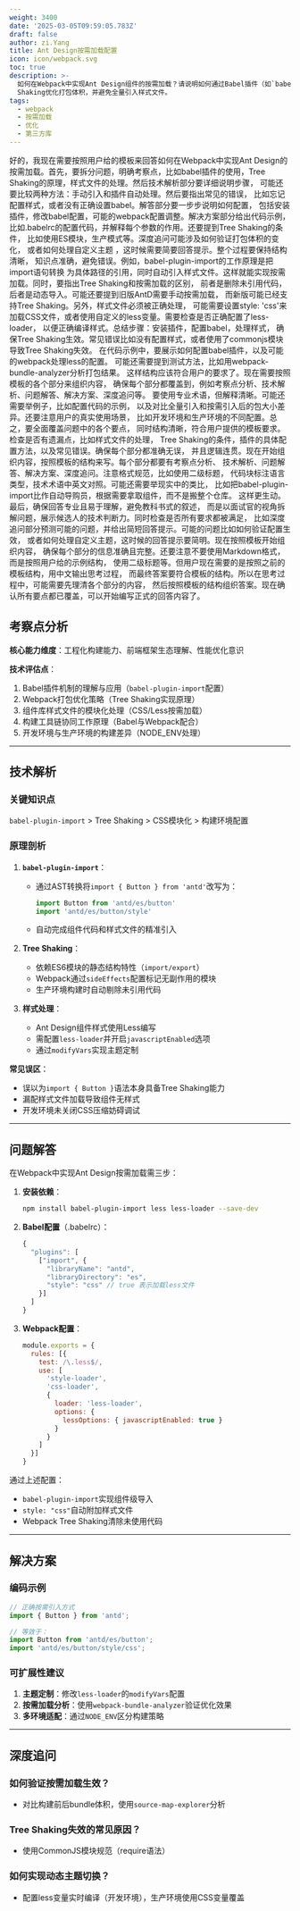 ```yaml
---
weight: 3400
date: '2025-03-05T09:59:05.783Z'
draft: false
author: zi.Yang
title: Ant Design按需加载配置
icon: icon/webpack.svg
toc: true
description: >-
  如何在Webpack中实现Ant Design组件的按需加载？请说明如何通过Babel插件（如`babel-plugin-import`）或Tree
  Shaking优化打包体积，并避免全量引入样式文件。
tags:
  - webpack
  - 按需加载
  - 优化
  - 第三方库
---
```


好的，我现在需要按照用户给的模板来回答如何在Webpack中实现Ant Design的按需加载。首先，要拆分问题，明确考察点，比如babel插件的使用，Tree Shaking的原理，样式文件的处理。然后技术解析部分要详细说明步骤，
可能还要比较两种方法：手动引入和插件自动处理。然后要指出常见的错误，
比如忘记配置样式，或者没有正确设置babel。解答部分要一步步说明如何配置，
包括安装插件，修改babel配置，可能的webpack配置调整。解决方案部分给出代码示例，
比如.babelrc的配置代码，并解释每个参数的作用。还要提到Tree Shaking的条件，
比如使用ES模块，生产模式等。深度追问可能涉及如何验证打包体积的变化，
或者如何处理自定义主题 ，这时候需要简要回答提示。整个过程要保持结构清晰，
知识点准确，避免错误。例如，babel-plugin-import的工作原理是把import语句转换
为具体路径的引用，同时自动引入样式文件。这样就能实现按需加载。同时，要指出Tree Shaking和按需加载的区别，
前者是删除未引用代码，后者是动态导入。可能还要提到旧版AntD需要手动按需加载，
而新版可能已经支持Tree Shaking。另外，样式文件必须被正确处理，
可能需要设置style: 'css'来加载CSS文件，或者使用自定义的less变量。需要检查是否正确配置了less-loader，
以便正确编译样式。总结步骤：安装插件，配置babel，处理样式，
确保Tree Shaking生效。常见错误比如没有配置样式，或者使用了commonjs模块导致Tree Shaking失效。
在代码示例中，要展示如何配置babel插件，以及可能的webpack处理less的配置。
可能还需要提到测试方法，比如用webpack-bundle-analyzer分析打包结果。
这样结构应该符合用户的要求了。现在需要按照模板的各个部分来组织内容，
确保每个部分都覆盖到，例如考察点分析、技术解析、问题解答、解决方案、深度追问等。
要使用专业术语，但解释清晰。可能还需要举例子，比如配置代码的示例，
以及对比全量引入和按需引入后的包大小差异。还要注意用户的真实使用场景，
比如开发环境和生产环境的不同配置。总之，要全面覆盖问题中的各个要点，
同时结构清晰，符合用户提供的模板要求。检查是否有遗漏点，比如样式文件的处理，
Tree Shaking的条件，插件的具体配置方法，以及常见错误。确保每个部分都准确无误，
并且逻辑连贯。现在开始组织内容，按照模板的结构来写。每个部分都要有考察点分析、
技术解析、问题解答、解决方案、深度追问。注意格式规范，比如使用二级标题，
代码块标注语言类型，技术术语中英文对照。可能还需要举现实中的类比，
比如把babel-plugin-import比作自动导购员，根据需要拿取组件，而不是搬整个仓库。
这样更生动。最后，确保回答专业且易于理解，避免教科书式的叙述，
而是以面试官的视角拆解问题，展示候选人的技术判断力。同时检查是否所有要求都被满足，
比如深度追问部分预测可能的问题，并给出简短回答提示。可能的问题比如如何验证配置生效，
或者如何处理自定义主题，这时候的回答提示要简明。现在按照模板开始组织内容，
确保每个部分的信息准确且完整。还要注意不要使用Markdown格式，而是按照用户给的示例结构，
使用二级标题等。但用户现在需要的是按照之前的模板结构，用中文输出思考过程，
而最终答案要符合模板的结构。所以在思考过程中，可能需要先理清各个部分的内容，
然后按照模板的结构组织答案。现在确认所有要点都已覆盖，可以开始编写正式的回答内容了。
</think>

## 考察点分析

**核心能力维度**：工程化构建能力、前端框架生态理解、性能优化意识

**技术评估点**：

1. Babel插件机制的理解与应用（`babel-plugin-import`配置）
2. Webpack打包优化策略（Tree Shaking实现原理）
3. 组件库样式文件的模块化处理（CSS/Less按需加载）
4. 构建工具链协同工作原理（Babel与Webpack配合）
5. 开发环境与生产环境的构建差异（NODE_ENV处理）

---

## 技术解析

### 关键知识点

`babel-plugin-import` > Tree Shaking > CSS模块化 > 构建环境配置

### 原理剖析

1. **`babel-plugin-import`**：
   - 通过AST转换将`import { Button } from 'antd'`改写为：

     ```javascript
     import Button from 'antd/es/button'
     import 'antd/es/button/style'
     ```

   - 自动完成组件代码和样式文件的精准引入

2. **Tree Shaking**：
   - 依赖ES6模块的静态结构特性（`import/export`）
   - Webpack通过`sideEffects`配置标记无副作用的模块
   - 生产环境构建时自动剔除未引用代码

3. **样式处理**：
   - Ant Design组件样式使用Less编写
   - 需配置`less-loader`并开启`javascriptEnabled`选项
   - 通过`modifyVars`实现主题定制

**常见误区**：

- 误以为`import { Button }`语法本身具备Tree Shaking能力
- 漏配样式文件加载导致组件无样式
- 开发环境未关闭CSS压缩妨碍调试

---

## 问题解答

在Webpack中实现Ant Design按需加载需三步：

1. **安装依赖**：

   ```bash
   npm install babel-plugin-import less less-loader --save-dev
   ```

2. **Babel配置**（.babelrc）：

   ```javascript
   {
     "plugins": [
       ["import", {
         "libraryName": "antd",
         "libraryDirectory": "es",
         "style": "css" // true 表示加载less文件
       }]
     ]
   }
   ```

3. **Webpack配置**：

   ```javascript
   module.exports = {
     rules: [{
       test: /\.less$/,
       use: [
         'style-loader',
         'css-loader',
         {
           loader: 'less-loader',
           options: {
             lessOptions: { javascriptEnabled: true }
           }
         }
       ]
     }]
   }
   ```

通过上述配置：

- `babel-plugin-import`实现组件级导入
- `style: "css"`自动附加样式文件
- Webpack Tree Shaking清除未使用代码

---

## 解决方案

### 编码示例

```javascript
// 正确按需引入方式
import { Button } from 'antd';

// 等效于：
import Button from 'antd/es/button';
import 'antd/es/button/style/css'; 
```

### 可扩展性建议

1. **主题定制**：修改`less-loader`的`modifyVars`配置
2. **按需加载分析**：使用`webpack-bundle-analyzer`验证优化效果
3. **多环境适配**：通过`NODE_ENV`区分构建策略

---

## 深度追问

### 如何验证按需加载生效？

- 对比构建前后bundle体积，使用`source-map-explorer`分析

### Tree Shaking失效的常见原因？

- 使用CommonJS模块规范（require语法）

### 如何实现动态主题切换？

- 配置less变量实时编译（开发环境），生产环境使用CSS变量覆盖
